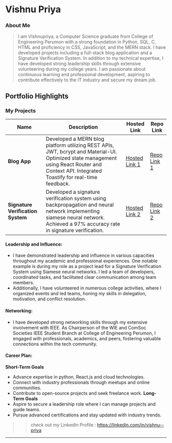 # Vishnu Priya

### About Me

> I am Vishnupriya, a Computer Science graduate from College of Engineering Perumon with a strong foundation in Python, SQL, C, HTML and proficiency in CSS, JavaScript, and the MERN stack. I have developed projects including a full-stack blog application and a Signature Verification System. In addition to my technical expertise, I have developed strong leadership skills through extensive volunteering during my college years.
> I am passionate about continuous learning and professional development, aspiring to contribute effectively to the IT industry and secure my dream job. 


## Portfolio Highlights

### My Projects

| Name                | Description                                                               | Hosted Link                              | Repo Link                                                      |
|---------------------|---------------------------------------------------------------------------|------------------------------------------|----------------------------------------------------------------|
| **Blog App**  | Developed a MERN blog platform utilizing REST APIs, JWT, bcrypt and Material-UI. Optimized state management using React Router and Context API. Integrated Toastify for real-time feedback.                                               | [Hosted Link 1](https://example.com)    | [Repo Link 1](https://github.com/Vishnupriya-vv/BlogApp)             |
| **Signature Verification System**  | Developed a  signature verification system using backpropagation and neural network implementing siamese neural network. Achieved a 97% accuracy rate in signature verification.                                            | [Hosted Link 2](https://example.com)    | [Repo Link 2](https://github.com/username/project2)             |

#### Leadership and Influence:

- I have demonstrated leadership and influence in various capacities throughout my academic and professional experiences. One notable example is during my role as a project lead for a Signature Verification System using Siamese neural networks. I led a team of developers, coordinated tasks, and facilitated clear communication among team members.
- Additionally, I have volunteered in numerous college activities, where I organized events and led teams, honing my skills in delegation, motivation, and conflict resolution.

#### Networking:

- I have developed strong networking skills through my extensive involvement with IEEE. As Chairperson of the WIE and ComSoc Societies IEEE Student Branch at College of Engineering Perumon, I engaged with professionals, academics, and peers, fostering valuable connections within the tech community.

#### Career Plan:

**Short-Term Goals**
- Advance expertise in python, React.js and cloud technologies.
- Connect with industry professionals through meetups and online communities.
- Contribute to open-source projects and seek freelance work.
**Long-Term Goals**
- Aspire to secure a leadership role where I can manage projects and guide teams.
- Pursue advanced certifications and stay updated with industry trends.

>> check out my LinkedIn Profile : https://linkedin.com/in/vishnu--priya 

---
